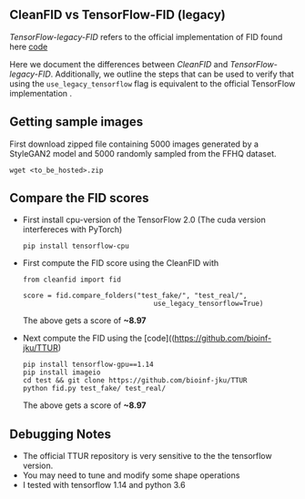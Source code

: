 ## CleanFID vs TensorFlow-FID (legacy)
*TensorFlow-legacy-FID* refers to the official implementation of FID found here [code](https://github.com/bioinf-jku/TTUR)

Here we document the differences between *CleanFID* and *TensorFlow-legacy-FID*. 
Additionally, we outline the steps that can be used to verify that using the `use_legacy_tensorflow` flag is equivalent to the official TensorFlow implementation . 

## Getting sample images
First download zipped file containing 5000 images generated by a StyleGAN2 model and 5000 randomly sampled from the FFHQ dataset. 
```
wget <to_be_hosted>.zip
```

## Compare the FID scores
  - First install cpu-version of the TensorFlow 2.0
    (The cuda version interfereces with PyTorch)
    ```
    pip install tensorflow-cpu
    ```

  - First compute the FID score using the CleanFID with
    ```
    from cleanfid import fid

    score = fid.compare_folders("test_fake/", "test_real/", 
                                    use_legacy_tensorflow=True)
    ```
    The above gets a score of **~8.97**

  - Next compute the FID using the [code]((https://github.com/bioinf-jku/TTUR)
    ```
    pip install tensorflow-gpu==1.14
    pip install imageio
    cd test && git clone https://github.com/bioinf-jku/TTUR
    python fid.py test_fake/ test_real/
    ```
    The above gets a score of **~8.97**


## Debugging Notes
  - The official TTUR repository is very sensitive to the the tensorflow version. 
  - You may need to tune and modify some shape operations
  - I tested with tensorflow 1.14 and python 3.6